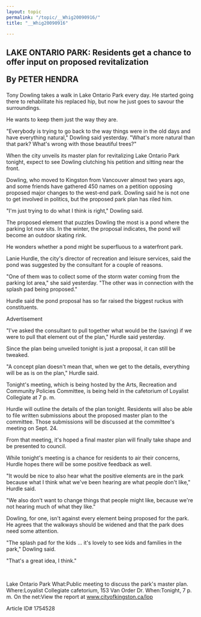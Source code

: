 ```yaml
---
layout: topic
permalink: "/topic/__Whig20090916/"
title: "__Whig20090916"

---
```


## LAKE ONTARIO PARK: Residents get a chance to offer input on proposed revitalization <p>By PETER HENDRA



Tony Dowling takes a walk in Lake Ontario Park every day. He started going there to rehabilitate his replaced hip, but now he just goes to savour the surroundings.

He wants to keep them just the way they are.

"Everybody is trying to go back to the way things were in the old days and have everything natural," Dowling said yesterday. "What's more natural than that park? What's wrong with those beautiful trees?"

When the city unveils its master plan for revitalizing Lake Ontario Park tonight, expect to see Dowling clutching his petition and sitting near the front.

Dowling, who moved to Kingston from Vancouver almost two years ago, and some friends have gathered 450 names on a petition opposing proposed major changes to the west-end park. Dowling said he is not one to get involved in politics, but the proposed park plan has riled him.

"I'm just trying to do what I think is right," Dowling said.

The proposed element that puzzles Dowling the most is a pond where the parking lot now sits. In the winter, the proposal indicates, the pond will become an outdoor skating rink.

He wonders whether a pond might be superfluous to a waterfront park.

Lanie Hurdle, the city's director of recreation and leisure services, said the pond was suggested by the consultant for a couple of reasons.

"One of them was to collect some of the storm water coming from the parking lot area," she said yesterday. "The other was in connection with the splash pad being proposed."

Hurdle said the pond proposal has so far raised the biggest ruckus with constituents.

Advertisement

"I've asked the consultant to pull together what would be the (saving) if we were to pull that element out of the plan," Hurdle said yesterday.

Since the plan being unveiled tonight is just a proposal, it can still be tweaked.

"A concept plan doesn't mean that, when we get to the details, everything will be as is on the plan," Hurdle said.

Tonight's meeting, which is being hosted by the Arts, Recreation and Community Policies Committee, is being held in the cafetorium of Loyalist Collegiate at 7 p. m.

Hurdle will outline the details of the plan tonight. Residents will also be able to file written submissions about the proposed master plan to the committee. Those submissions will be discussed at the committee's meeting on Sept. 24.

From that meeting, it's hoped a final master plan will finally take shape and be presented to council.

While tonight's meeting is a chance for residents to air their concerns, Hurdle hopes there will be some positive feedback as well.

"It would be nice to also hear what the positive elements are in the park because what I think what we've been hearing are what people don't like," Hurdle said.

"We also don't want to change things that people might like, because we're not hearing much of what they like."

Dowling, for one, isn't against every element being proposed for the park. He agrees that the walkways should be widened and that the park does need some attention.

"The splash pad for the kids ... it's lovely to see kids and families in the park," Dowling said.

"That's a great idea, I think."

<br>

Lake Ontario Park
What:Public meeting to discuss the park's master plan.
Where:Loyalist Collegiate cafetorium, 153 Van Order Dr.
When:Tonight, 7 p. m.
On the net:View the report at www.cityofkingston.ca/lop


Article ID# 1754528
